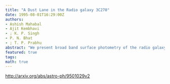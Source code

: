 ```yaml
---
title: "A Dust Lane in the Radio galaxy 3C270"
date: 1995-08-01T16:29:00Z
authors:
- Ashish Mahabal
- Ajit Kembhavi
- ; K. P. Singh
- P. N. Bhat
- ; T. P. Prabhu
abstract: "We present broad band surface photometry of the radio galaxy 3C270 (NGC~4261). We find a distinct dust lane in the $V-R$ image of the galaxy, and determine its orientation and size. We use the major axis profile of the galaxy to estimate the optical depth of the dust lane, and discuss the significance of the lane to the shape of the galaxy."
featured: true
tags:
math: true
---
```

http://arxiv.org/abs/astro-ph/9501029v2
